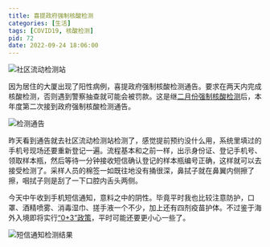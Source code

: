```yaml
---
title: 喜提政府强制核酸检测
categories: [生活]
tags: [COVID19, 核酸检测]
pid: 72
date: 2022-09-24 18:06:00
---
```


![社区流动检测站](https://cdn.pinlyu.com/posts/2022/72-test.webp)

因为居住的大厦出现了阳性病例，喜提政府强制核酸检测通告。要求在两天内完成核酸检测，否则遇到警察抽查就可能会被罚款。这是继[二月份强制核酸检测](/posts/62/)后，本年度第二次接到政府强制核酸检测通告。
<!-- more -->

![检测通告](https://cdn.pinlyu.com/posts/2022/72-notice.webp#500x)

昨天看到通告就去社区流动检测站检测了，感觉提前预约没什么用，系统里填过的手机号现场还要重新登记一遍。流程基本和之前一样，出示身份证、登记手机号、领取样本瓶，然后等待一分钟接收短信确认登记的样本瓶编号正确，这样就可以去接受检测了。采样人员的棉签一如既往地没有捅很深，鼻拭子就在鼻翼内侧擦了擦，咽拭子则是刮了一下口腔内舌头两侧。

今天中午收到手机短信通知，意料之中的阴性。毕竟平时我也比较注意防护，口罩、酒精喷雾、消毒湿巾、搓手液一个不少，加上还有四剂疫苗护体。不过鉴于海外入境即将实行[“0+3”政策](https://sc.isd.gov.hk/TuniS/www.info.gov.hk/gia/general/202209/23/P2022092300744.htm)，平时可能还要更小心一些了。

![短信通知检测结果](https://cdn.pinlyu.com/posts/2022/72-result.webp#350x)